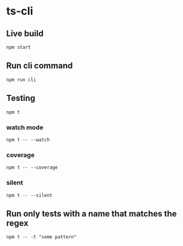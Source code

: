 # ts-cli

## Live build
`npm start `

## Run cli command
`npm run cli`

## Testing
`npm t`
### watch mode
`npm t -- --watch`
### coverage
`npm t -- --coverage`
### silent
`npm t -- --silent`
## Run only tests with a name that matches the regex
`npm t -- -t "some pattern"`